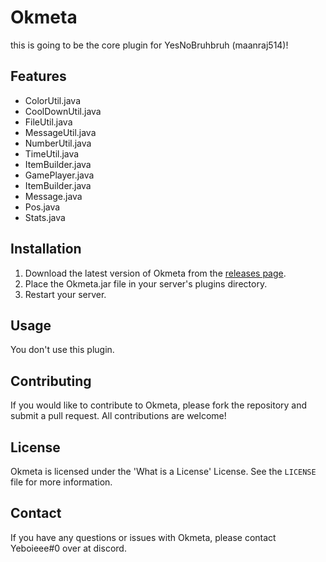 # Okmeta
this is going to be the core plugin for YesNoBruhbruh (maanraj514)!

## Features

- ColorUtil.java
- CoolDownUtil.java
- FileUtil.java
- MessageUtil.java
- NumberUtil.java
- TimeUtil.java
- ItemBuilder.java
- GamePlayer.java
- ItemBuilder.java
- Message.java
- Pos.java
- Stats.java

## Installation

1. Download the latest version of Okmeta from the [releases page](https://github.com/YesNoBruhBruh/Okmeta/releases).
2. Place the Okmeta.jar file in your server's plugins directory.
3. Restart your server.

## Usage

You don't use this plugin.

## Contributing

If you would like to contribute to Okmeta, please fork the repository and submit a pull request. All contributions are welcome!

## License

Okmeta is licensed under the 'What is a License' License. See the `LICENSE` file for more information.

## Contact

If you have any questions or issues with Okmeta, please contact Yeboieee#0 over at discord.